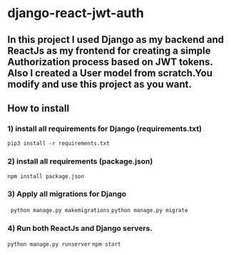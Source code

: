 # django-react-jwt-auth

## In this project I used Django as my backend and ReactJs as my frontend for creating a simple Authorization process based on JWT tokens. Also I created a User model from scratch.You modify and use this project as you want.


## How to install

### 1) install all requirements for Django (requirements.txt)

  ```pip3 install -r requirements.txt ```
  
### 2) install all requirements (package.json) 

  ``` npm install package.json ``` 
  
 ### 3) Apply all migrations for Django 
 
  ``` python manage.py makemigrations``` 
  ```python manage.py migrate ``` 
  
  ### 4) Run both ReactJs and Django servers.
 
  ``` python manage.py runserver ```
  ``` npm start ```

